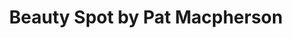 ---
title: "Beauty Spot by Pat Macpherson"
url: /glasgow/beauty-spot-by-pat-macpherson/
shop: Kosmetik
---